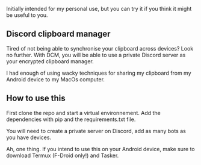 Initially intended for my personal use, but you can try it if you think it might be useful to you.

## Discord clipboard manager

Tired of not being able to synchronise your clipboard across devices? Look no further. With DCM, you will be able to use a private Discord server as your encrypted clipboard manager.

I had enough of using wacky techniques for sharing my clipboard from my Android device to my MacOs computer.

## How to use this

First clone the repo and start a virtual environnement. Add the dependencies with pip and the requirements.txt file.

You will need to create a private server on Discord, add as many bots as you have devices.

Ah, one thing. If you intend to use this on your Android device, make sure to download Termux (F-Droid only!) and Tasker.
